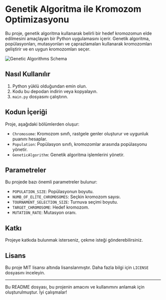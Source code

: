 # Genetik Algoritma ile Kromozom Optimizasyonu

Bu proje, genetik algoritma kullanarak belirli bir hedef kromozomun elde edilmesini amaçlayan bir Python uygulamasını içerir. Genetik algoritma, popülasyonları, mutasyonları ve çaprazlamaları kullanarak kromozomları geliştirir ve en uygun kromozomları seçer.


![Genetic Algorithms Schema](https://miro.medium.com/v2/resize:fit:964/1*HP8JVxlJtOv14rGLJfXEzA.png)

## Nasıl Kullanılır

1. Python yüklü olduğundan emin olun.
2. Kodu bu depodan indirin veya kopyalayın.
3. `main.py` dosyasını çalıştırın.

## Kodun İçeriği

Proje, aşağıdaki bölümlerden oluşur:

- `Chromosome`: Kromozom sınıfı, rastgele genler oluşturur ve uygunluk puanını hesaplar.
- `Population`: Popülasyon sınıfı, kromozomlar arasında popülasyonu yönetir.
- `GeneticAlgorithm`: Genetik algoritma işlemlerini yönetir.

## Parametreler

Bu projede bazı önemli parametreler bulunur:

- `POPULATION_SIZE`: Popülasyonun boyutu.
- `NUMB_OF_ELITE_CHROMOSOMES`: Seçkin kromozom sayısı.
- `TOURNAMENT_SELECTION_SIZE`: Turnuva seçimi boyutu.
- `TARGET_CHROMOSOME`: Hedef kromozom.
- `MUTATION_RATE`: Mutasyon oranı.

## Katkı

Projeye katkıda bulunmak isterseniz, çekme isteği gönderebilirsiniz.

## Lisans

Bu proje MIT lisansı altında lisanslanmıştır. Daha fazla bilgi için `LICENSE` dosyasını inceleyin.

---

Bu README dosyası, bu projenin amacını ve kullanımını anlamak için oluşturulmuştur. İyi çalışmalar!
